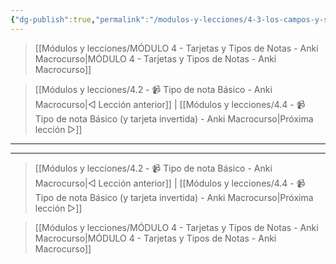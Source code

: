 ```yaml
---
{"dg-publish":true,"permalink":"/modulos-y-lecciones/4-3-los-campos-y-su-formateo-anki-macrocurso/","noteIcon":""}
---
```



> [[Módulos y lecciones/MÓDULO 4 - Tarjetas y Tipos de Notas - Anki Macrocurso\|MÓDULO 4 - Tarjetas y Tipos de Notas - Anki Macrocurso]]

> [[Módulos y lecciones/4.2 - 📹 Tipo de nota Básico - Anki Macrocurso\|◁ Lección anterior]] | [[Módulos y lecciones/4.4 - 📹 Tipo de nota Básico (y tarjeta invertida) - Anki Macrocurso\|Próxima lección ▷]]

---


---

> [[Módulos y lecciones/4.2 - 📹 Tipo de nota Básico - Anki Macrocurso\|◁ Lección anterior]] | [[Módulos y lecciones/4.4 - 📹 Tipo de nota Básico (y tarjeta invertida) - Anki Macrocurso\|Próxima lección ▷]]

> [[Módulos y lecciones/MÓDULO 4 - Tarjetas y Tipos de Notas - Anki Macrocurso\|MÓDULO 4 - Tarjetas y Tipos de Notas - Anki Macrocurso]]